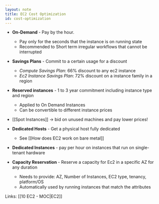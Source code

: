 ```yaml
---
layout: note
title: EC2 Cost Optimization
id: cost-optimization
---
```


- **On-Demand** - Pay by the hour.
	- Pay only for the seconds that the instance is on running state
	- Recommended to Short term irregular workflows that cannot be interrupted
- **Savings Plans** - Commit to a certain usage for a discount
	- _Compute Savings Plan_: 66% discount to any ec2 instance 
	- _Ec2 Instance Savings Plan_: 72% discount on a instance family in a region
- **Reserved instances** - 1 to 3 year commitment including instance type and region
	- Applied to On Demand Instances
	- Can be convertible to different instance prices
- [[Spot Instances]] -> bid on unused machines and pay lower prices!

- **Dedicated Hosts** - Get a physical host fully dedicated
	- See [[How does EC2 work on bare metal]]
- **Dedicated Instances** - pay per hour on instances that run on single-tenant hardware
- **Capacity Reservation** - Reserve a capacity for Ec2 in a specific AZ for any duration
	- Needs to provide: AZ, Number of Instances, EC2 type, tenancy, platform/OS
	- Automatically used by running instances that match the attributes


Links: [[10 EC2 - MOC|EC2]]
